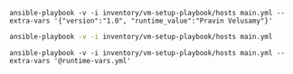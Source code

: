 ``` For Runtime variable passing
ansible-playbook -v -i inventory/vm-setup-playbook/hosts main.yml --extra-vars '{"version":"1.0", "runtime_value":"Pravin Velusamy"}'
```

``` Bash Command
ansible-playbook -v -i inventory/vm-setup-playbook/hosts main.yml
```

``` Runtime Vars file Passing 
ansible-playbook -v -i inventory/vm-setup-playbook/hosts main.yml --extra-vars '@runtime-vars.yml'
```

